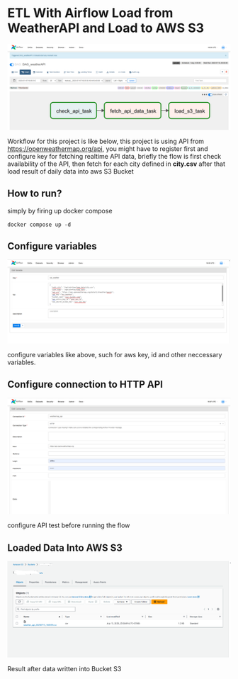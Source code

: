 # ETL With Airflow Load from WeatherAPI and Load to AWS S3
![alt text](https://raw.githubusercontent.com/muhk01/airflow_weather_api_etl/main/images/1.PNG)

Workflow for this project is like below, this project is using API from https://openweathermap.org/api, you might have to register first and configure key for fetching realtime API data, briefly the flow is first check availability of the API, then fetch for each city defined in **city.csv** after that load result of daily data into aws S3 Bucket

## How to run?
simply by firing up docker compose
```
docker compose up -d
```

## Configure variables
![alt text](https://raw.githubusercontent.com/muhk01/airflow_weather_api_etl/main/images/3.PNG)

configure variables like above, such for aws key, id and other neccessary variables.

## Configure connection to HTTP API
![alt text](https://raw.githubusercontent.com/muhk01/airflow_weather_api_etl/main/images/2.PNG)

configure API test before running the flow

## Loaded Data Into AWS S3
![alt text](https://raw.githubusercontent.com/muhk01/airflow_weather_api_etl/main/images/4.PNG)

Result after data written into Bucket S3

